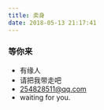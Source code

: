 ```yaml
---
title: 卖身
date: 2018-05-13 21:17:41
---
```


### 等你来
- 有缘人
- 请把我带走吧
- 254828511@qq.com
- waiting for you.